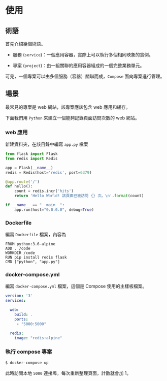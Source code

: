 # 使用

## 術語

首先介紹幾個術語。

* 服務 (`service`)：一個應用容器，實際上可以執行多個相同映象的實例。

* 專案 (`project`)：由一組關聯的應用容器組成的一個完整業務單元。

可見，一個專案可以由多個服務（容器）關聯而成，`Compose` 面向專案進行管理。

## 場景

最常見的專案是 web 網站，該專案應該包含 web 應用和緩存。

下面我們用 `Python` 來建立一個能夠記錄頁面訪問次數的 web 網站。

### web 應用

新建資料夾，在該目錄中編寫 `app.py` 檔案

```python
from flask import Flask
from redis import Redis

app = Flask(__name__)
redis = Redis(host='redis', port=6379)

@app.route('/')
def hello():
    count = redis.incr('hits')
    return 'Hello World! 該頁面已被訪問 {} 次。\n'.format(count)

if __name__ == "__main__":
    app.run(host="0.0.0.0", debug=True)
```

### Dockerfile

編寫 `Dockerfile` 檔案，內容為

```docker
FROM python:3.6-alpine
ADD . /code
WORKDIR /code
RUN pip install redis flask
CMD ["python", "app.py"]
```

### docker-compose.yml

編寫 `docker-compose.yml` 檔案，這個是 Compose 使用的主樣板檔案。

```yaml
version: '3'
services:

  web:
    build: .
    ports:
     - "5000:5000"

  redis:
    image: "redis:alpine"
```

### 執行 compose 專案

```bash
$ docker-compose up
```

此時訪問本地 `5000` 連接埠，每次重新整理頁面，計數就會加 1。
